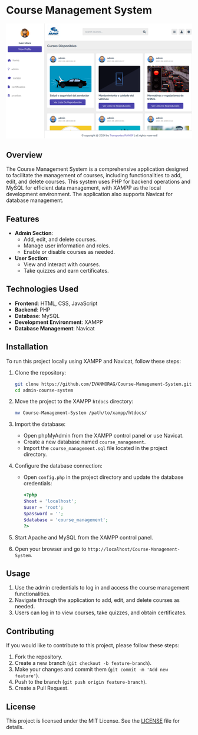 # Course Management System

![Logo](https://github.com/IVANMORAG/IVANMORAG/blob/main/cursos/home.png)

## Overview

The Course Management System is a comprehensive application designed to facilitate the management of courses, including functionalities to add, edit, and delete courses. This system uses PHP for backend operations and MySQL for efficient data management, with XAMPP as the local development environment. The application also supports Navicat for database management.

## Features

- **Admin Section**: 
  - Add, edit, and delete courses.
  - Manage user information and roles.
  - Enable or disable courses as needed.
- **User Section**:
  - View and interact with courses.
  - Take quizzes and earn certificates.

## Technologies Used

- **Frontend**: HTML, CSS, JavaScript
- **Backend**: PHP
- **Database**: MySQL
- **Development Environment**: XAMPP
- **Database Management**: Navicat

## Installation

To run this project locally using XAMPP and Navicat, follow these steps:

1. Clone the repository:
    ```bash
    git clone https://github.com/IVANMORAG/Course-Management-System.git
    cd admin-course-system
    ```

2. Move the project to the XAMPP `htdocs` directory:
    ```bash
    mv Course-Management-System /path/to/xampp/htdocs/
    ```

3. Import the database:
    - Open phpMyAdmin from the XAMPP control panel or use Navicat.
    - Create a new database named `course_management`.
    - Import the `course_management.sql` file located in the project directory.

4. Configure the database connection:
    - Open `config.php` in the project directory and update the database credentials:
        ```php
        <?php
        $host = 'localhost';
        $user = 'root';
        $password = '';
        $database = 'course_management';
        ?>
        ```

5. Start Apache and MySQL from the XAMPP control panel.

6. Open your browser and go to `http://localhost/Course-Management-System`.

## Usage

1. Use the admin credentials to log in and access the course management functionalities.
2. Navigate through the application to add, edit, and delete courses as needed.
3. Users can log in to view courses, take quizzes, and obtain certificates.


## Contributing

If you would like to contribute to this project, please follow these steps:

1. Fork the repository.
2. Create a new branch (`git checkout -b feature-branch`).
3. Make your changes and commit them (`git commit -m 'Add new feature'`).
4. Push to the branch (`git push origin feature-branch`).
5. Create a Pull Request.

## License

This project is licensed under the MIT License. See the [LICENSE](LICENSE) file for details.
